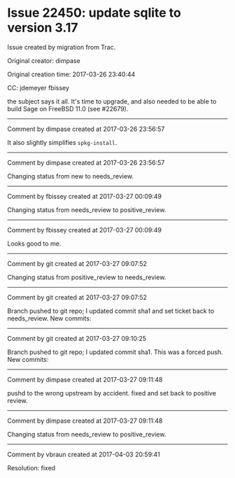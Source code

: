 # Issue 22450: update sqlite to version 3.17

Issue created by migration from Trac.

Original creator: dimpase

Original creation time: 2017-03-26 23:40:44

CC:  jdemeyer fbissey

the subject says it all. It's time to upgrade, and also needed to be able to build Sage on FreeBSD 11.0 (see #22679).


---

Comment by dimpase created at 2017-03-26 23:56:57

It also slightly simplifies `spkg-install`.


---

Comment by dimpase created at 2017-03-26 23:56:57

Changing status from new to needs_review.


---

Comment by fbissey created at 2017-03-27 00:09:49

Changing status from needs_review to positive_review.


---

Comment by fbissey created at 2017-03-27 00:09:49

Looks good to me.


---

Comment by git created at 2017-03-27 09:07:52

Changing status from positive_review to needs_review.


---

Comment by git created at 2017-03-27 09:07:52

Branch pushed to git repo; I updated commit sha1 and set ticket back to needs_review. New commits:


---

Comment by git created at 2017-03-27 09:10:25

Branch pushed to git repo; I updated commit sha1. This was a forced push. New commits:


---

Comment by dimpase created at 2017-03-27 09:11:48

pushd to the wrong upstream by accident. fixed and set back to positive review.


---

Comment by dimpase created at 2017-03-27 09:11:48

Changing status from needs_review to positive_review.


---

Comment by vbraun created at 2017-04-03 20:59:41

Resolution: fixed
